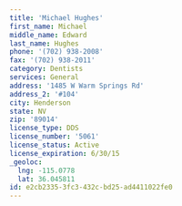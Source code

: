 ```yaml
---
title: 'Michael Hughes'
first_name: Michael
middle_name: Edward
last_name: Hughes
phone: '(702) 938-2008'
fax: '(702) 938-2011'
category: Dentists
services: General
address: '1485 W Warm Springs Rd'
address_2: '#104'
city: Henderson
state: NV
zip: '89014'
license_type: DDS
license_number: '5061'
license_status: Active
license_expiration: 6/30/15
_geoloc:
  lng: -115.0778
  lat: 36.045811
id: e2cb2335-3fc3-432c-bd25-ad4411022fe0
---
```

